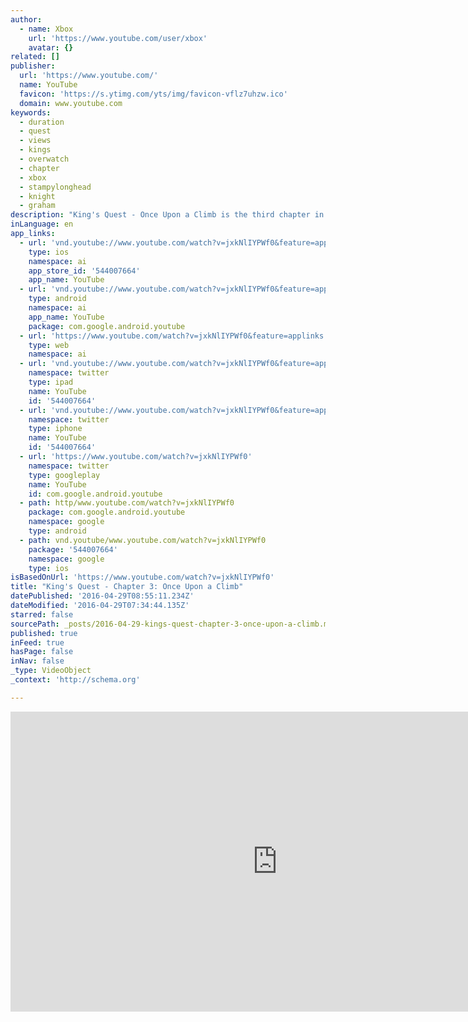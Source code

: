 ```yaml
---
author:
  - name: Xbox
    url: 'https://www.youtube.com/user/xbox'
    avatar: {}
related: []
publisher:
  url: 'https://www.youtube.com/'
  name: YouTube
  favicon: 'https://s.ytimg.com/yts/img/favicon-vflz7uhzw.ico'
  domain: www.youtube.com
keywords:
  - duration
  - quest
  - views
  - kings
  - overwatch
  - chapter
  - xbox
  - stampylonghead
  - knight
  - graham
description: "King's Quest - Once Upon a Climb is the third chapter in the new, critically-acclaimed reimagining of the classic King's Quest game series. In his latest adventure, King Graham recounts his most personal tale yet. When the magic mirror reveals the location of his one-true love, Graham must climb to daring new heights to save his future Queen."
inLanguage: en
app_links:
  - url: 'vnd.youtube://www.youtube.com/watch?v=jxkNlIYPWf0&feature=applinks'
    type: ios
    namespace: ai
    app_store_id: '544007664'
    app_name: YouTube
  - url: 'vnd.youtube://www.youtube.com/watch?v=jxkNlIYPWf0&feature=applinks'
    type: android
    namespace: ai
    app_name: YouTube
    package: com.google.android.youtube
  - url: 'https://www.youtube.com/watch?v=jxkNlIYPWf0&feature=applinks'
    type: web
    namespace: ai
  - url: 'vnd.youtube://www.youtube.com/watch?v=jxkNlIYPWf0&feature=applinks'
    namespace: twitter
    type: ipad
    name: YouTube
    id: '544007664'
  - url: 'vnd.youtube://www.youtube.com/watch?v=jxkNlIYPWf0&feature=applinks'
    namespace: twitter
    type: iphone
    name: YouTube
    id: '544007664'
  - url: 'https://www.youtube.com/watch?v=jxkNlIYPWf0'
    namespace: twitter
    type: googleplay
    name: YouTube
    id: com.google.android.youtube
  - path: http/www.youtube.com/watch?v=jxkNlIYPWf0
    package: com.google.android.youtube
    namespace: google
    type: android
  - path: vnd.youtube/www.youtube.com/watch?v=jxkNlIYPWf0
    package: '544007664'
    namespace: google
    type: ios
isBasedOnUrl: 'https://www.youtube.com/watch?v=jxkNlIYPWf0'
title: "King's Quest - Chapter 3: Once Upon a Climb"
datePublished: '2016-04-29T08:55:11.234Z'
dateModified: '2016-04-29T07:34:44.135Z'
starred: false
sourcePath: _posts/2016-04-29-kings-quest-chapter-3-once-upon-a-climb.md
published: true
inFeed: true
hasPage: false
inNav: false
_type: VideoObject
_context: 'http://schema.org'

---
```

<iframe src="https://cdn.embedly.com/widgets/media.html?src=https%3A%2F%2Fwww.youtube.com%2Fembed%2FjxkNlIYPWf0%3Ffeature%3Doembed&amp;url=https%3A%2F%2Fwww.youtube.com%2Fwatch%3Fv%3DjxkNlIYPWf0&amp;image=https%3A%2F%2Fi.ytimg.com%2Fvi%2FjxkNlIYPWf0%2Fhqdefault.jpg&amp;key=b7d04c9b404c499eba89ee7072e1c4f7&amp;type=text%2Fhtml&amp;schema=youtube" width="854" height="480" scrolling="no" frameborder="0" allowfullscreen="" style=""></iframe>